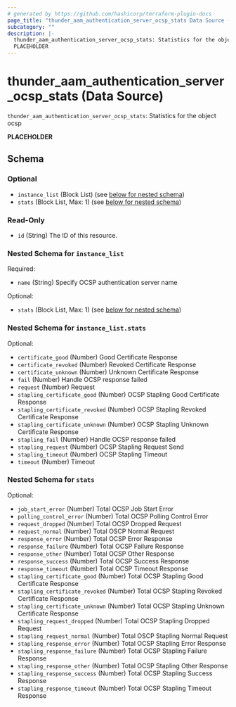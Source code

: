 ```yaml
---
# generated by https://github.com/hashicorp/terraform-plugin-docs
page_title: "thunder_aam_authentication_server_ocsp_stats Data Source - terraform-provider-thunder"
subcategory: ""
description: |-
  thunder_aam_authentication_server_ocsp_stats: Statistics for the object ocsp
  PLACEHOLDER
---
```


# thunder_aam_authentication_server_ocsp_stats (Data Source)

`thunder_aam_authentication_server_ocsp_stats`: Statistics for the object ocsp

__PLACEHOLDER__



<!-- schema generated by tfplugindocs -->
## Schema

### Optional

- `instance_list` (Block List) (see [below for nested schema](#nestedblock--instance_list))
- `stats` (Block List, Max: 1) (see [below for nested schema](#nestedblock--stats))

### Read-Only

- `id` (String) The ID of this resource.

<a id="nestedblock--instance_list"></a>
### Nested Schema for `instance_list`

Required:

- `name` (String) Specify OCSP authentication server name

Optional:

- `stats` (Block List, Max: 1) (see [below for nested schema](#nestedblock--instance_list--stats))

<a id="nestedblock--instance_list--stats"></a>
### Nested Schema for `instance_list.stats`

Optional:

- `certificate_good` (Number) Good Certificate Response
- `certificate_revoked` (Number) Revoked Certificate Response
- `certificate_unknown` (Number) Unknown Certificate Response
- `fail` (Number) Handle OCSP response failed
- `request` (Number) Request
- `stapling_certificate_good` (Number) OCSP Stapling Good Certificate Response
- `stapling_certificate_revoked` (Number) OCSP Stapling Revoked Certificate Response
- `stapling_certificate_unknown` (Number) OCSP Stapling Unknown Certificate Response
- `stapling_fail` (Number) Handle OCSP response failed
- `stapling_request` (Number) OCSP Stapling Request Send
- `stapling_timeout` (Number) OCSP Stapling Timeout
- `timeout` (Number) Timeout



<a id="nestedblock--stats"></a>
### Nested Schema for `stats`

Optional:

- `job_start_error` (Number) Total OCSP Job Start Error
- `polling_control_error` (Number) Total OCSP Polling Control Error
- `request_dropped` (Number) Total OCSP Dropped Request
- `request_normal` (Number) Total OSCP Normal Request
- `response_error` (Number) Total OCSP Error Response
- `response_failure` (Number) Total OCSP Failure Response
- `response_other` (Number) Total OCSP Other Response
- `response_success` (Number) Total OCSP Success Response
- `response_timeout` (Number) Total OCSP Timeout Response
- `stapling_certificate_good` (Number) Total OCSP Stapling Good Certificate Response
- `stapling_certificate_revoked` (Number) Total OCSP Stapling Revoked Certificate Response
- `stapling_certificate_unknown` (Number) Total OCSP Stapling Unknown Certificate Response
- `stapling_request_dropped` (Number) Total OCSP Stapling Dropped Request
- `stapling_request_normal` (Number) Total OSCP Stapling Normal Request
- `stapling_response_error` (Number) Total OCSP Stapling Error Response
- `stapling_response_failure` (Number) Total OCSP Stapling Failure Response
- `stapling_response_other` (Number) Total OCSP Stapling Other Response
- `stapling_response_success` (Number) Total OCSP Stapling Success Response
- `stapling_response_timeout` (Number) Total OCSP Stapling Timeout Response


